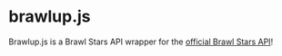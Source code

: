 # brawlup.js
Brawlup.js is a Brawl Stars API wrapper for the [official Brawl Stars API](https://developer.brawlstars.com/)!
